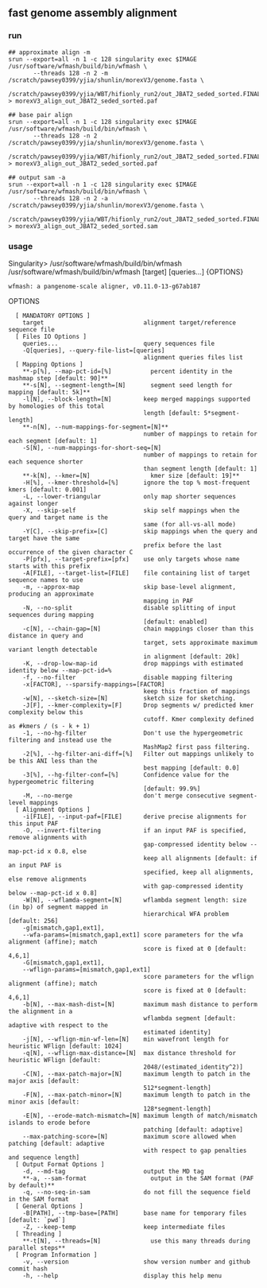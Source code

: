 ## fast genome assembly alignment
### run
```
## approximate align -m
srun --export=all -n 1 -c 128 singularity exec $IMAGE /usr/software/wfmash/build/bin/wfmash \
       --threads 128 -n 2 -m /scratch/pawsey0399/yjia/shunlin/morexV3/genome.fasta \
       /scratch/pawsey0399/yjia/WBT/hifionly_run2/out_JBAT2_seded_sorted.FINAL.fa  > morexV3_align_out_JBAT2_seded_sorted.paf

## base pair align
srun --export=all -n 1 -c 128 singularity exec $IMAGE /usr/software/wfmash/build/bin/wfmash \
       --threads 128 -n 2 /scratch/pawsey0399/yjia/shunlin/morexV3/genome.fasta \
       /scratch/pawsey0399/yjia/WBT/hifionly_run2/out_JBAT2_seded_sorted.FINAL.fa  > morexV3_align_out_JBAT2_seded_sorted.paf

## output sam -a
srun --export=all -n 1 -c 128 singularity exec $IMAGE /usr/software/wfmash/build/bin/wfmash \
       --threads 128 -n 2 -a /scratch/pawsey0399/yjia/shunlin/morexV3/genome.fasta \
       /scratch/pawsey0399/yjia/WBT/hifionly_run2/out_JBAT2_seded_sorted.FINAL.fa  > morexV3_align_out_JBAT2_seded_sorted.sam
```
### usage
Singularity> /usr/software/wfmash/build/bin/wfmash
  /usr/software/wfmash/build/bin/wfmash [target] [queries...] {OPTIONS}

    wfmash: a pangenome-scale aligner, v0.11.0-13-g67ab187

  OPTIONS

      [ MANDATORY OPTIONS ]
        target                            alignment target/reference sequence file
      [ Files IO Options ]
        queries...                        query sequences file
        -Q[queries], --query-file-list=[queries]
                                          alignment queries files list
      [ Mapping Options ]
        **-p[%], --map-pct-id=[%]           percent identity in the mashmap step [default: 90]**
        **-s[N], --segment-length=[N]       segment seed length for mapping [default: 5k]**
        -l[N], --block-length=[N]         keep merged mappings supported by homologies of this total
                                          length [default: 5*segment-length]
        **-n[N], --num-mappings-for-segment=[N]**
                                          number of mappings to retain for each segment [default: 1]
        -S[N], --num-mappings-for-short-seq=[N]
                                          number of mappings to retain for each sequence shorter
                                          than segment length [default: 1]
        **-k[N], --kmer=[N]                 kmer size [default: 19]**
        -H[%], --kmer-threshold=[%]       ignore the top % most-frequent kmers [default: 0.001]
        -L, --lower-triangular            only map shorter sequences against longer
        -X, --skip-self                   skip self mappings when the query and target name is the
                                          same (for all-vs-all mode)
        -Y[C], --skip-prefix=[C]          skip mappings when the query and target have the same
                                          prefix before the last occurrence of the given character C
        -P[pfx], --target-prefix=[pfx]    use only targets whose name starts with this prefix
        -A[FILE], --target-list=[FILE]    file containing list of target sequence names to use
        -m, --approx-map                  skip base-level alignment, producing an approximate
                                          mapping in PAF
        -N, --no-split                    disable splitting of input sequences during mapping
                                          [default: enabled]
        -c[N], --chain-gap=[N]            chain mappings closer than this distance in query and
                                          target, sets approximate maximum variant length detectable
                                          in alignment [default: 20k]
        -K, --drop-low-map-id             drop mappings with estimated identity below --map-pct-id=%
        -f, --no-filter                   disable mapping filtering
        -x[FACTOR], --sparsify-mappings=[FACTOR]
                                          keep this fraction of mappings
        -w[N], --sketch-size=[N]          sketch size for sketching.
        -J[F], --kmer-complexity=[F]      Drop segments w/ predicted kmer complexity below this
                                          cutoff. Kmer complexity defined as #kmers / (s - k + 1)
        -1, --no-hg-filter                Don't use the hypergeometric filtering and instead use the
                                          MashMap2 first pass filtering.
        -2[%], --hg-filter-ani-diff=[%]   Filter out mappings unlikely to be this ANI less than the
                                          best mapping [default: 0.0]
        -3[%], --hg-filter-conf=[%]       Confidence value for the hypergeometric filtering
                                          [default: 99.9%]
        -M, --no-merge                    don't merge consecutive segment-level mappings
      [ Alignment Options ]
        -i[FILE], --input-paf=[FILE]      derive precise alignments for this input PAF
        -O, --invert-filtering            if an input PAF is specified, remove alignments with
                                          gap-compressed identity below --map-pct-id x 0.8, else
                                          keep all alignments [default: if an input PAF is
                                          specified, keep all alignments, else remove alignments
                                          with gap-compressed identity below --map-pct-id x 0.8]
        -W[N], --wflamda-segment=[N]      wflambda segment length: size (in bp) of segment mapped in
                                          hierarchical WFA problem [default: 256]
        -g[mismatch,gap1,ext1],
        --wfa-params=[mismatch,gap1,ext1] score parameters for the wfa alignment (affine); match
                                          score is fixed at 0 [default: 4,6,1]
        -G[mismatch,gap1,ext1],
        --wflign-params=[mismatch,gap1,ext1]
                                          score parameters for the wflign alignment (affine); match
                                          score is fixed at 0 [default: 4,6,1]
        -b[N], --max-mash-dist=[N]        maximum mash distance to perform the alignment in a
                                          wflambda segment [default: adaptive with respect to the
                                          estimated identity]
        -j[N], --wflign-min-wf-len=[N]    min wavefront length for heuristic WFlign [default: 1024]
        -q[N], --wflign-max-distance=[N]  max distance threshold for heuristic WFlign [default:
                                          2048/(estimated_identity^2)]
        -C[N], --max-patch-major=[N]      maximum length to patch in the major axis [default:
                                          512*segment-length]
        -F[N], --max-patch-minor=[N]      maximum length to patch in the minor axis [default:
                                          128*segment-length]
        -E[N], --erode-match-mismatch=[N] maximum length of match/mismatch islands to erode before
                                          patching [default: adaptive]
        --max-patching-score=[N]          maximum score allowed when patching [default: adaptive
                                          with respect to gap penalties and sequence length]
      [ Output Format Options ]
        -d, --md-tag                      output the MD tag
        **-a, --sam-format                  output in the SAM format (PAF by default)**
        -q, --no-seq-in-sam               do not fill the sequence field in the SAM format
      [ General Options ]
        -B[PATH], --tmp-base=[PATH]       base name for temporary files [default: `pwd`]
        -Z, --keep-temp                   keep intermediate files
      [ Threading ]
        **-t[N], --threads=[N]              use this many threads during parallel steps**
      [ Program Information ]
        -v, --version                     show version number and github commit hash
        -h, --help                        display this help menu
